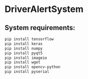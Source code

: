 # DriverAlertSystem

## System requirements:

```bash
pip install tensorflow
pip install keras 
pip install numpy
pip install pyqt5
pip install imageio
pip install wget
pip install opencv-python
pip install pyserial
```

